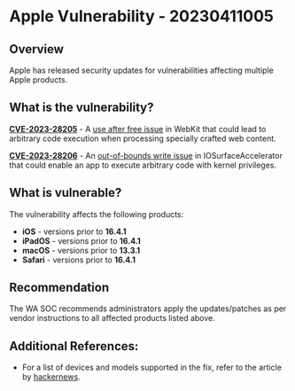 # Apple Vulnerability - 20230411005

## Overview
Apple has released security updates for vulnerabilities affecting multiple Apple products.


## What is the vulnerability?
[**CVE-2023-28205**](https://cve.mitre.org/cgi-bin/cvename.cgi?name=CVE-2023-28205) - A [use after free issue](https://cwe.mitre.org/data/definitions/416.html) in WebKit that could lead to arbitrary code execution when processing specially crafted web content.

[**CVE-2023-28206**](https://cve.mitre.org/cgi-bin/cvename.cgi?name=CVE-2023-28206) - An [out-of-bounds write issue](https://cwe.mitre.org/data/definitions/787.html) in IOSurfaceAccelerator that could enable an app to execute arbitrary code with kernel privileges.

## What is vulnerable? 
The vulnerability affects the following products:
- **iOS** - versions prior to **16.4.1**
- **iPadOS** - versions prior to **16.4.1**
- **macOS** - versions prior to **13.3.1**
- **Safari** - versions prior to **16.4.1**

## Recommendation
The WA SOC recommends administrators apply the updates/patches as per vendor instructions to all affected products listed above.

## Additional References:
* For a list of devices and models supported in the fix, refer to the article by [hackernews](https://thehackernews.com/2023/04/apple-releases-updates-to-address-zero.html).